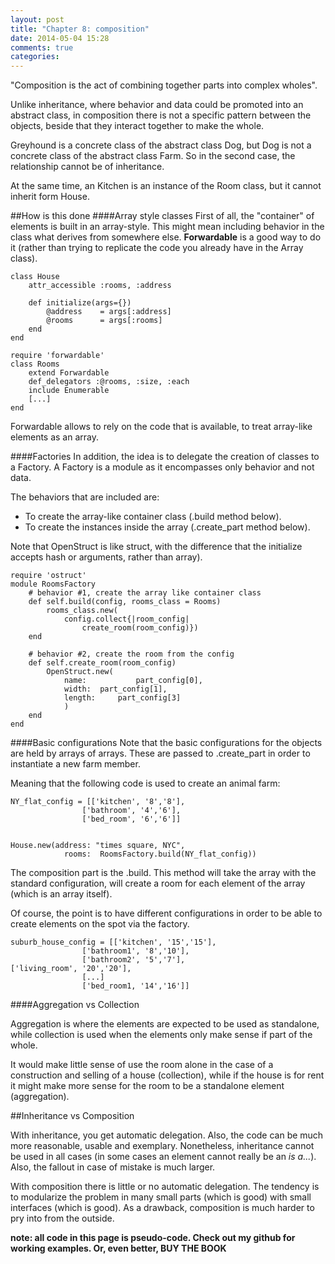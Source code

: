 ```yaml
---
layout: post
title: "Chapter 8: composition"
date: 2014-05-04 15:28
comments: true
categories: 
---
```

"Composition is the act of combining together parts into complex wholes".

Unlike inheritance, where behavior and data could be promoted into an abstract class, in composition there is not a specific pattern between the objects, beside that they interact together to make the whole.

Greyhound is a concrete class of the abstract class Dog, but Dog is not a concrete class of the abstract class Farm. So in the second case, the relationship cannot be of inheritance.

At the same time, an Kitchen is an instance of the Room class, but it cannot inherit form House.

##How is this done
####Array style classes
First of all, the "container" of elements is built in an array-style. This might mean including behavior in the class what derives from somewhere else. **Forwardable** is a good way to do it (rather than trying to replicate the code you already have in the Array class).


	class House
		attr_accessible :rooms, :address
		
		def initialize(args={})
			@address	= args[:address]
			@rooms 		= args[:rooms]
		end
	end
	
	require 'forwardable'
	class Rooms
		extend Forwardable
		def_delegators :@rooms, :size, :each
		include Enumerable
		[...]
	end

Forwardable allows to rely on the code that is available, to treat array-like elements as an array.

####Factories
In addition, the idea is to delegate the creation of classes to a Factory. A Factory is a module as it encompasses only behavior and not data. 

The behaviors that are included are:

- To create the array-like container class (.build method below).
- To create the instances inside the array (.create_part method below).

Note that OpenStruct is like struct, with the difference that the initialize accepts hash or arguments, rather than array).


	require 'ostruct'
	module RoomsFactory
		# behavior #1, create the array like container class
		def self.build(config, rooms_class = Rooms)
			rooms_class.new(
				config.collect{|room_config|
					create_room(room_config)})
		end	

		# behavior #2, create the room from the config
		def self.create_room(room_config)
			OpenStruct.new(
				name: 			part_config[0],
				width: 	part_config[1],
				length: 	part_config[3]
				)
		end
	end


####Basic configurations
Note that the basic configurations for the objects are held by arrays of arrays. These are passed to .create_part in order to instantiate a new farm member.

Meaning that the following code is used to create an animal farm:

	NY_flat_config = [['kitchen', '8','8'],
					['bathroom', '4','6'],
					['bed_room', '6','6']]
					
					
	House.new(address: "times square, NYC", 
				rooms: 	RoomsFactory.build(NY_flat_config))

The composition part is the .build. This method will take the array with the standard configuration, will create a room for each element of the array (which is an array itself).

Of course, the point is to have different configurations in order to be able to create elements on the spot via the factory.

	suburb_house_config = [['kitchen', '15','15'],
					['bathroom1', '8','10'],
					['bathroom2', '5','7'],							['living_room', '20','20'],
					[...]	
					['bed_room1, '14','16']]


####Aggregation vs Collection

Aggregation is where the elements are expected to be used as standalone, while collection is used when the elements only make sense if part of the whole.

It would make little sense of use the room alone in the case of a construction and selling of a house (collection), while if the house is for rent it might make more sense for the room to be a standalone element (aggregation).

##Inheritance vs Composition

With inheritance, you get automatic delegation. Also, the code can be much more reasonable, usable and exemplary. Nonetheless, inheritance cannot be used in all cases (in some cases an element cannot really be an *is a...*).  Also, the fallout in case of mistake is much larger.

With composition there is little or no automatic delegation. The tendency is to modularize the problem in many small parts (which is good) with small interfaces (which is good). As a drawback, composition is much harder to pry into from the outside.

**note: all code in this page is pseudo-code. Check out my github for working examples. Or, even better, BUY THE BOOK**